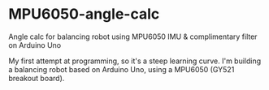 MPU6050-angle-calc
==================

Angle calc for balancing robot using MPU6050 IMU &amp; complimentary filter on Arduino Uno

My first attempt at programming, so it's a steep learning curve.
I'm building a balancing robot based on Arduino Uno, using a MPU6050 (GY521 breakout board).

